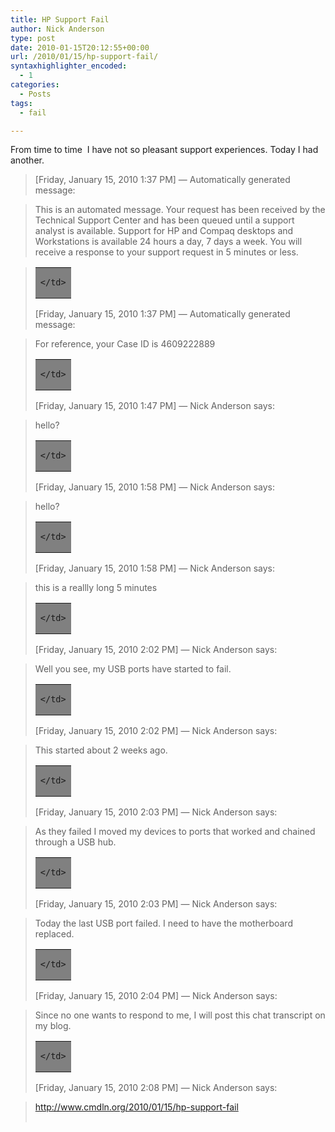 ```yaml
---
title: HP Support Fail
author: Nick Anderson
type: post
date: 2010-01-15T20:12:55+00:00
url: /2010/01/15/hp-support-fail/
syntaxhighlighter_encoded:
  - 1
categories:
  - Posts
tags:
  - fail

---
```

From time to time  I have not so pleasant support experiences. Today I had another.<!--more-->

> [Friday, January 15, 2010 1:37 PM] &#8212; Automatically generated message:
  
> This is an automated message. Your request has been received by the Technical Support Center and has been queued until a support analyst is available. Support for HP and Compaq desktops and Workstations is available 24 hours a day, 7 days a week. You will receive a response to your support request in 5 minutes or less.

> <table border="0" width="100%">
>   <tr>
>     <td width="100%" bgcolor="#808080">
>
>     </td>
>   </tr>
> </table>
> 
> [Friday, January 15, 2010 1:37 PM] &#8212; Automatically generated message:
  
> For reference, your Case ID is 4609222889
> 
> <table border="0" width="100%">
>   <tr>
>     <td width="100%" bgcolor="#808080">
>
>     </td>
>   </tr>
> </table>
> 
> [Friday, January 15, 2010 1:47 PM] &#8212; Nick Anderson says:
  
> hello?
> 
> <table border="0" width="100%">
>   <tr>
>     <td width="100%" bgcolor="#808080">
>
>     </td>
>   </tr>
> </table>
> 
> [Friday, January 15, 2010 1:58 PM] &#8212; Nick Anderson says:
  
> hello?
> 
> <table border="0" width="100%">
>   <tr>
>     <td width="100%" bgcolor="#808080">
>
>     </td>
>   </tr>
> </table>
> 
> [Friday, January 15, 2010 1:58 PM] &#8212; Nick Anderson says:
  
> this is a reallly long 5 minutes
> 
> <table border="0" width="100%">
>   <tr>
>     <td width="100%" bgcolor="#808080">
>
>     </td>
>   </tr>
> </table>
> 
> [Friday, January 15, 2010 2:02 PM] &#8212; Nick Anderson says:
  
> Well you see, my USB ports have started to fail.
> 
> <table border="0" width="100%">
>   <tr>
>     <td width="100%" bgcolor="#808080">
>
>     </td>
>   </tr>
> </table>
> 
> [Friday, January 15, 2010 2:02 PM] &#8212; Nick Anderson says:
  
> This started about 2 weeks ago.
> 
> <table border="0" width="100%">
>   <tr>
>     <td width="100%" bgcolor="#808080">
>
>     </td>
>   </tr>
> </table>
> 
> [Friday, January 15, 2010 2:03 PM] &#8212; Nick Anderson says:
  
> As they failed I moved my devices to ports that worked and chained through a USB hub.
> 
> <table border="0" width="100%">
>   <tr>
>     <td width="100%" bgcolor="#808080">
>
>     </td>
>   </tr>
> </table>
> 
> [Friday, January 15, 2010 2:03 PM] &#8212; Nick Anderson says:
  
> Today the last USB port failed. I need to have the motherboard replaced.
> 
> <table border="0" width="100%">
>   <tr>
>     <td width="100%" bgcolor="#808080">
>
>     </td>
>   </tr>
> </table>
> 
> [Friday, January 15, 2010 2:04 PM] &#8212; Nick Anderson says:
  
> Since no one wants to respond to me, I will post this chat transcript on my blog.
> 
> <table border="0" width="100%">
>   <tr>
>     <td width="100%" bgcolor="#808080">
>
>     </td>
>   </tr>
> </table>
> 
> [Friday, January 15, 2010 2:08 PM] &#8212; Nick Anderson says:
  
> <a href="http://www.cmdln.org/2010/01/15/hp-support-fail" target="_blank">http://www.cmdln.org/2010/01/15/hp-support-fail</a>
> 
> <table border="0" width="100%">
>
> </table>